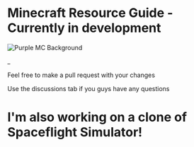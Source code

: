  # Minecraft Resource Guide - Currently in development

 ![Purple MC Background](https://github.com/TwoMuchNerdo/twomuchnerdo.github.io/assets/117706595/d5e5c1dd-0472-408a-8ad4-e7a2d2319187)



_
 
 Feel free to make a pull request with your changes
 
 Use the discussions tab if you guys have any questions

 # I'm also working on a clone of Spaceflight Simulator!

